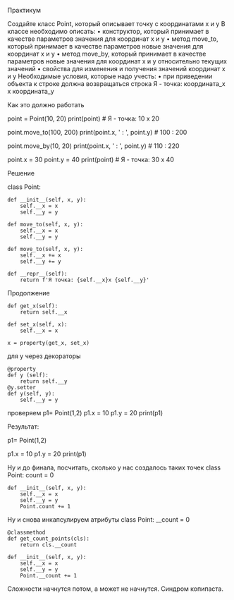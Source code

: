 Практикум


Создайте класс Point, который описывает точку с координатами х и y
В классе необходимо описать:
•	конструктор, который принимает в качестве параметров значения для координат x и y
•	метод move_to, который принимает в качестве параметров новые значения для координат x и y
•	метод move_by, который принимает в качестве параметров новые значения для координат x и y относительно текущих значений
•	свойства для изменения и получения значений координат x и y
Необходимые условия, которые надо учесть:
•	при приведении объекта к строке должна возвращаться строка Я - точка: координата_x x координата_y

Как это должно работать

point = Point(10, 20)
print(point) # Я - точка: 10 x 20

point.move_to(100, 200)
print(point.x, ' : ', point.y) # 100 : 200

point.move_by(10, 20)
print(point.x, ' : ', point.y) # 110 : 220

point.x = 30
point.y = 40
print(point) # Я - точка: 30 x 40


Решение 

class Point:

    def __init__(self, x, y):
        self.__x = x
        self.__y = y

    def move_to(self, x, y):
        self.__x = x
        self.__y = y

    def move_to(self, x, y):
        self.__x += x
        self.__y += y

    def __repr__(self):
        return f'Я точка: {self.__x}x {self.__y}'
   
Продолжение

    def get_x(self):
        return self.__x

    def set_x(self, x):
        self.__x = x

    x = property(get_x, set_x)

для y через декораторы

    @property
    def y (self):
        return self.__y
    @y.setter
    def y(self, y):
        self.__y = y

проверяем
p1= Point(1,2)
p1.x = 10
p1.y = 20
print(p1)

Результат:

p1= Point(1,2)

p1.x = 10
p1.y = 20
print(p1)

Ну и до финала, посчитать, сколько у нас создалось таких точек
class Point:
    count = 0

    def __init__(self, x, y):
        self.__x = x
        self.__y = y
        Point.count += 1

Ну и снова инкапсулируем атрибуты
class Point:
    __count = 0

    @classmethod
    def get_count_points(cls):
        return cls.__count

    def __init__(self, x, y):
        self.__x = x
        self.__y = y
        Point.__count += 1

Сложности начнутся потом, а может не начнутся. Синдром копипаста.


